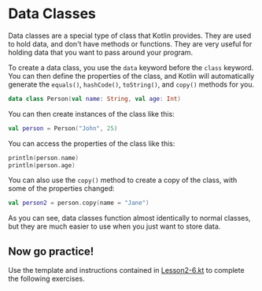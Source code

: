 # Data Classes

Data classes are a special type of class that Kotlin provides. They are used to hold data, and don't have methods or functions. They are very useful for holding data that you want to pass around your program.

To create a data class, you use the `data` keyword before the `class` keyword. You can then define the properties of the class, and Kotlin will automatically generate the `equals()`, `hashCode()`, `toString()`, and `copy()` methods for you.

```kotlin
data class Person(val name: String, val age: Int)
```

You can then create instances of the class like this:

```kotlin
val person = Person("John", 25)
```

You can access the properties of the class like this:

```kotlin
println(person.name)
println(person.age)
```

You can also use the `copy()` method to create a copy of the class, with some of the properties changed:

```kotlin
val person2 = person.copy(name = "Jane")
```

As you can see, data classes function almost identically to normal classes, but they are much easier to use when you just want to store data.

## Now go practice!
Use the template and instructions contained in [Lesson2-6.kt](Lesson2-6.kt) to complete the following exercises.